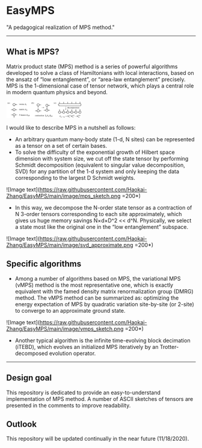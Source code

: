 # EasyMPS
"A pedagogical realization of MPS method."

---------------------------------

## What is MPS?

Matrix product state (MPS) method is a series of powerful algorithms developed to solve a class of Hamiltonians with local interactions, based on the ansatz of “low entanglement”, or “area-law entanglement” precisely. MPS is the 1-dimensional case of tensor network, which plays a central role in modern quantum physics and beyond.

<img src="https://raw.githubusercontent.com/Haokai-Zhang/EasyMPS/main/image/penrose_tensor_sketch.png" alt="Penrose tensor graph representations." width="200"/>

I would like to describe MPS in a nutshell as follows:

- An arbitrary quantum many-body state (1-d, N sites) can be represented as a tensor on a set of certain bases. 
- To solve the difficulty of the exponential growth of Hilbert space dimension with system size, we cut off the state tensor by performing Schmidt decomposition (equivalent to singular value decomposition, SVD) for any partition of the 1-d system and only keeping the data corresponding to the largest D Schmidt weights.

![Image text](https://raw.githubusercontent.com/Haokai-Zhang/EasyMPS/main/image/mps_sketch.png =200*)

- In this way, we decompose the N-order state tensor as a contraction of N 3-order tensors corresponding to each site approximately, which gives us huge memory savings N×d×D^2 << d^N. Physically, we select a state most like the original one in the “low entanglement” subspace.

![Image text](https://raw.githubusercontent.com/Haokai-Zhang/EasyMPS/main/image/svd_approximate.png =200*)

## Specific algorithms

- Among a number of algorithms based on MPS, the variational MPS (vMPS) method is the most representative one, which is exactly equivalent with the famed density matrix renormalization group (DMRG) method. The vMPS method can be summarized as: optimizing the energy expectation of MPS by quadratic variation site-by-site (or 2-site) to converge to an approximate ground state.

![Image text](https://raw.githubusercontent.com/Haokai-Zhang/EasyMPS/main/image/vmps_sketch.png =200*)

- Another typical algorithm is the infinite time-evolving block decimation (iTEBD), which evolves an initialized MPS iteratively by an Trotter-decomposed evolution operator.


---------------------------------

## Design goal

This repository is dedicated to provide an easy-to-understand implementation of MPS method. A number of ASCII sketches of tensors are presented in the comments to improve readability.

## Outlook

This repository will be updated continually in the near future (11/18/2020).
